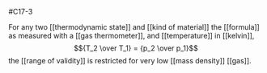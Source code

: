 #C17-3

For any two [[thermodynamic state]] and [[kind of material]] the [[formula]] as measured with a [[gas thermometer]], and [[temperature]] in [[kelvin]], $${T_2 \over T_1} = {p_2 \over p_1}$$
the [[range of validity]] is restricted for very low [[mass density]] [[gas]].
